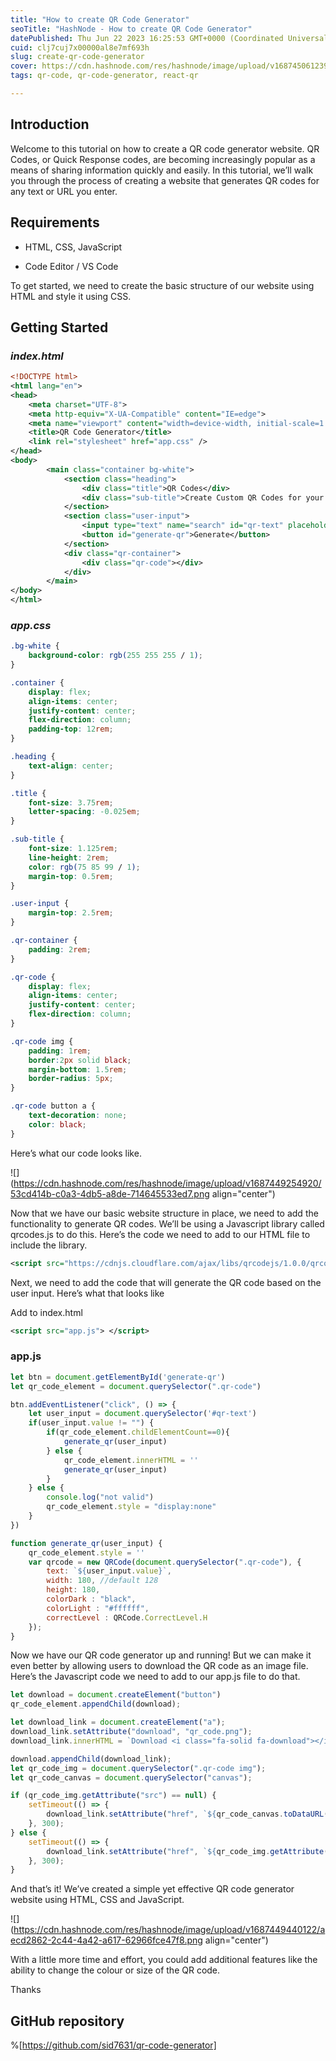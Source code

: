 ```yaml
---
title: "How to create QR Code Generator"
seoTitle: "HashNode - How to create QR Code Generator"
datePublished: Thu Jun 22 2023 16:25:53 GMT+0000 (Coordinated Universal Time)
cuid: clj7cuj7x00000al8e7mf693h
slug: create-qr-code-generator
cover: https://cdn.hashnode.com/res/hashnode/image/upload/v1687450612394/2ebe3950-aee3-446f-a87a-5ccb70491588.png
tags: qr-code, qr-code-generator, react-qr

---
```


## **I**ntroduction

Welcome to this tutorial on how to create a QR code generator website. QR Codes, or Quick Response codes, are becoming increasingly popular as a means of sharing information quickly and easily. In this tutorial, we’ll walk you through the process of creating a website that generates QR codes for any text or URL you enter.

## Requirements

* HTML, CSS, JavaScript
    
* Code Editor / VS Code
    

To get started, we need to create the basic structure of our website using HTML and style it using CSS.

## Getting Started

### *index.html*

```xml
<!DOCTYPE html>
<html lang="en">
<head>
    <meta charset="UTF-8">
    <meta http-equiv="X-UA-Compatible" content="IE=edge">
    <meta name="viewport" content="width=device-width, initial-scale=1.0">
    <title>QR Code Generator</title>
    <link rel="stylesheet" href="app.css" />
</head>
<body>
        <main class="container bg-white">
            <section class="heading">
                <div class="title">QR Codes</div>
                <div class="sub-title">Create Custom QR Codes for your brand</div>
            </section>
            <section class="user-input">
                <input type="text" name="search" id="qr-text" placeholder="Generate QR for anything...">
                <button id="generate-qr">Generate</button>
            </section>
            <div class="qr-container">
                <div class="qr-code"></div>
            </div>
        </main>
</body>
</html>
```

### *app.css*

```css
.bg-white {
    background-color: rgb(255 255 255 / 1);
}

.container {
    display: flex;
    align-items: center;
    justify-content: center;
    flex-direction: column;
    padding-top: 12rem;
}

.heading {
    text-align: center;
}

.title {
    font-size: 3.75rem;
    letter-spacing: -0.025em;
}

.sub-title {
    font-size: 1.125rem;
    line-height: 2rem;
    color: rgb(75 85 99 / 1);
    margin-top: 0.5rem;
}

.user-input {
    margin-top: 2.5rem;
}

.qr-container {
    padding: 2rem;
}

.qr-code {
    display: flex;
    align-items: center;
    justify-content: center;
    flex-direction: column;
}

.qr-code img {
    padding: 1rem;
    border:2px solid black;
    margin-bottom: 1.5rem;
    border-radius: 5px;
}

.qr-code button a {
    text-decoration: none;
    color: black;
}
```

Here’s what our code looks like.

![](https://cdn.hashnode.com/res/hashnode/image/upload/v1687449254920/53cd414b-c0a3-4db5-a8de-714645533ed7.png align="center")

Now that we have our basic website structure in place, we need to add the functionality to generate QR codes. We’ll be using a Javascript library called qrcodes.js to do this. Here’s the code we need to add to our HTML file to include the library.

```xml
<script src="https://cdnjs.cloudflare.com/ajax/libs/qrcodejs/1.0.0/qrcode.min.js"></script>h
```

Next, we need to add the code that will generate the QR code based on the user input. Here’s what that looks like

Add to index.html

```xml
<script src="app.js"> </script>
```

### app.js

```javascript
let btn = document.getElementById('generate-qr')
let qr_code_element = document.querySelector(".qr-code")

btn.addEventListener("click", () => {
    let user_input = document.querySelector('#qr-text')
    if(user_input.value != "") {
        if(qr_code_element.childElementCount==0){
            generate_qr(user_input)
        } else {
            qr_code_element.innerHTML = ''
            generate_qr(user_input)
        }
    } else {
        console.log("not valid")
        qr_code_element.style = "display:none"
    }
})

function generate_qr(user_input) {
    qr_code_element.style = ''
    var qrcode = new QRCode(document.querySelector(".qr-code"), {
        text: `${user_input.value}`,
        width: 180, //default 128
        height: 180,
        colorDark : "black",
        colorLight : "#ffffff",
        correctLevel : QRCode.CorrectLevel.H
    });
}
```

Now we have our QR code generator up and running! But we can make it even better by allowing users to download the QR code as an image file. Here’s the Javascript code we need to add to our app.js file to do that.

```javascript
let download = document.createElement("button")
qr_code_element.appendChild(download);

let download_link = document.createElement("a");
download_link.setAttribute("download", "qr_code.png");
download_link.innerHTML = `Download <i class="fa-solid fa-download"></i>`;

download.appendChild(download_link);
let qr_code_img = document.querySelector(".qr-code img");
let qr_code_canvas = document.querySelector("canvas");

if (qr_code_img.getAttribute("src") == null) {
    setTimeout(() => {
        download_link.setAttribute("href", `${qr_code_canvas.toDataURL()}`);
    }, 300);
} else {
    setTimeout(() => {
        download_link.setAttribute("href", `${qr_code_img.getAttribute("src")}`);
    }, 300);
}
```

And that’s it! We’ve created a simple yet effective QR code generator website using HTML, CSS and JavaScript.

![](https://cdn.hashnode.com/res/hashnode/image/upload/v1687449440122/aecd2862-2c44-4a42-a617-62966fce47f8.png align="center")

With a little more time and effort, you could add additional features like the ability to change the colour or size of the QR code.

Thanks

## GitHub repository

%[https://github.com/sid7631/qr-code-generator]